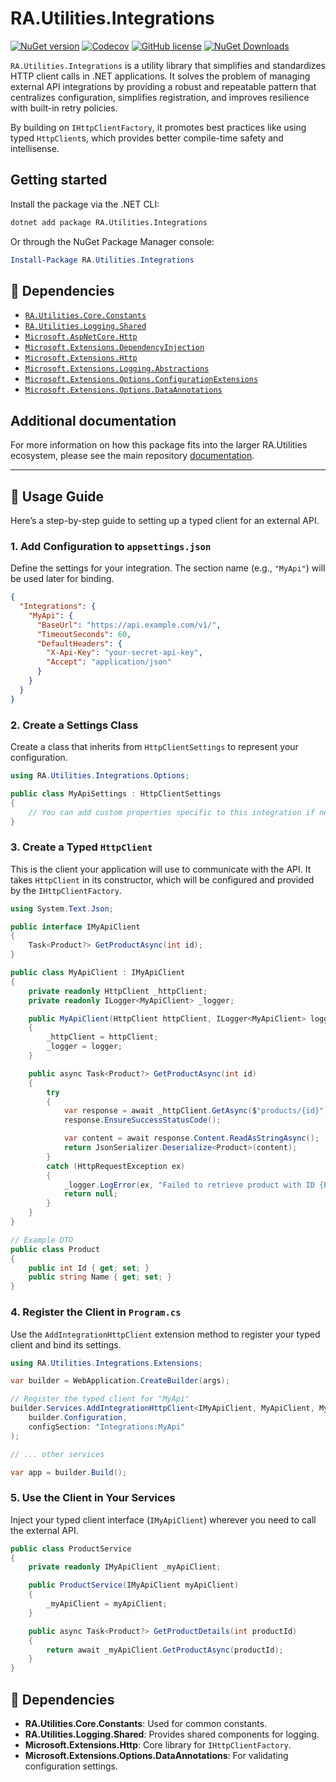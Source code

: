 # RA.Utilities.Integrations

[![NuGet version](https://img.shields.io/nuget/v/RRA.Utilities.Integrations.svg)](https://www.nuget.org/packages/RRA.Utilities.Integrations/)
[![Codecov](https://codecov.io/github/RedonAlla/RA.Utilities/graph/badge.svg)](https://codecov.io/github/RedonAlla/RA.Utilities)
[![GitHub license](https://img.shields.io/github/license/RedonAlla/RA.Utilities)](https://github.com/RedonAlla/RA.Utilities/blob/main/LICENSE)
[![NuGet Downloads](https://img.shields.io/nuget/dt/RRA.Utilities.Integrations.svg)](https://www.nuget.org/packages/RRA.Utilities.Integrations/)

`RA.Utilities.Integrations` is a utility library that simplifies and standardizes HTTP client calls in .NET applications. It solves the problem of managing external API integrations by providing a robust and repeatable pattern that centralizes configuration, simplifies registration, and improves resilience with built-in retry policies.

By building on `IHttpClientFactory`, it promotes best practices like using typed `HttpClient`s, which provides better compile-time safety and intellisense.

## Getting started

Install the package via the .NET CLI:

```bash
dotnet add package RA.Utilities.Integrations
```

Or through the NuGet Package Manager console:

```powershell
Install-Package RA.Utilities.Integrations
```

## 🔗 Dependencies

-   [`RA.Utilities.Core.Constants`](https://redonalla.github.io/RA.Utilities/nuget-packages/core/CoreConstants/)
-   [`RA.Utilities.Logging.Shared`](https://redonalla.github.io/RA.Utilities/nuget-packages/Logging/Shared/)
-   [`Microsoft.AspNetCore.Http`](https://learn.microsoft.com/en-us/dotnet/api/microsoft.aspnetcore.http)
-   [`Microsoft.Extensions.DependencyInjection`](https://learn.microsoft.com/en-us/dotnet/api/microsoft.extensions.dependencyinjection)
-   [`Microsoft.Extensions.Http`](https://learn.microsoft.com/en-us/dotnet/api/microsoft.extensions.http)
-   [`Microsoft.Extensions.Logging.Abstractions`](https://learn.microsoft.com/en-us/dotnet/api/microsoft.extensions.logging.abstractions)
-   [`Microsoft.Extensions.Options.ConfigurationExtensions`](https://www.nuget.org/packages/microsoft.extensions.options.configurationextensions/)
-   [`Microsoft.Extensions.Options.DataAnnotations`](https://www.nuget.org/packages/Microsoft.Extensions.Options.DataAnnotations)

## Additional documentation

For more information on how this package fits into the larger RA.Utilities ecosystem, please see the main repository [documentation](https://redonalla.github.io/RA.Utilities/nuget-packages/Integrations/).

---

## 🚀 Usage Guide

Here’s a step-by-step guide to setting up a typed client for an external API.

### 1. Add Configuration to `appsettings.json`

Define the settings for your integration. The section name (e.g., `"MyApi"`) will be used later for binding.

```json
{
  "Integrations": {
    "MyApi": {
      "BaseUrl": "https://api.example.com/v1/",
      "TimeoutSeconds": 60,
      "DefaultHeaders": {
        "X-Api-Key": "your-secret-api-key",
        "Accept": "application/json"
      }
    }
  }
}
```

### 2. Create a Settings Class

Create a class that inherits from `HttpClientSettings` to represent your configuration.

```csharp
using RA.Utilities.Integrations.Options;

public class MyApiSettings : HttpClientSettings
{
    // You can add custom properties specific to this integration if needed.
}
```

### 3. Create a Typed `HttpClient`

This is the client your application will use to communicate with the API. It takes `HttpClient` in its constructor, which will be configured and provided by the `IHttpClientFactory`.

```csharp
using System.Text.Json;

public interface IMyApiClient
{
    Task<Product?> GetProductAsync(int id);
}

public class MyApiClient : IMyApiClient
{
    private readonly HttpClient _httpClient;
    private readonly ILogger<MyApiClient> _logger;

    public MyApiClient(HttpClient httpClient, ILogger<MyApiClient> logger)
    {
        _httpClient = httpClient;
        _logger = logger;
    }

    public async Task<Product?> GetProductAsync(int id)
    {
        try
        {
            var response = await _httpClient.GetAsync($"products/{id}");
            response.EnsureSuccessStatusCode();

            var content = await response.Content.ReadAsStringAsync();
            return JsonSerializer.Deserialize<Product>(content);
        }
        catch (HttpRequestException ex)
        {
            _logger.LogError(ex, "Failed to retrieve product with ID {ProductId}.", id);
            return null;
        }
    }
}

// Example DTO
public class Product
{
    public int Id { get; set; }
    public string Name { get; set; }
}
```

### 4. Register the Client in `Program.cs`

Use the `AddIntegrationHttpClient` extension method to register your typed client and bind its settings.

```csharp
using RA.Utilities.Integrations.Extensions;

var builder = WebApplication.CreateBuilder(args);

// Register the typed client for "MyApi"
builder.Services.AddIntegrationHttpClient<IMyApiClient, MyApiClient, MyApiSettings>(
    builder.Configuration,
    configSection: "Integrations:MyApi"
);

// ... other services

var app = builder.Build();
```

### 5. Use the Client in Your Services

Inject your typed client interface (`IMyApiClient`) wherever you need to call the external API.

```csharp
public class ProductService
{
    private readonly IMyApiClient _myApiClient;

    public ProductService(IMyApiClient myApiClient)
    {
        _myApiClient = myApiClient;
    }

    public async Task<Product?> GetProductDetails(int productId)
    {
        return await _myApiClient.GetProductAsync(productId);
    }
}
```

## 🔗 Dependencies

-   **RA.Utilities.Core.Constants**: Used for common constants.
-   **RA.Utilities.Logging.Shared**: Provides shared components for logging.
-   **Microsoft.Extensions.Http**: Core library for `IHttpClientFactory`.
-   **Microsoft.Extensions.Options.DataAnnotations**: For validating configuration settings.